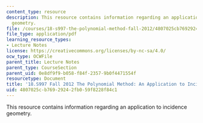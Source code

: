 ```yaml
---
content_type: resource
description: This resource contains information regarding an application to incidence
  geometry.
file: /courses/18-s997-the-polynomial-method-fall-2012/4807025cb76929242fb059f8228f84c1_MIT18_S997F12_lec15.pdf
file_type: application/pdf
learning_resource_types:
- Lecture Notes
license: https://creativecommons.org/licenses/by-nc-sa/4.0/
ocw_type: OCWFile
parent_title: Lecture Notes
parent_type: CourseSection
parent_uid: 0e8df9f9-b058-f84f-2357-9b0f4471554f
resourcetype: Document
title: '18.S997 Fall 2012 The Polynomial Method: An Application to Incidence Geometry'
uid: 4807025c-b769-2924-2fb0-59f8228f84c1
---
```

This resource contains information regarding an application to incidence geometry.